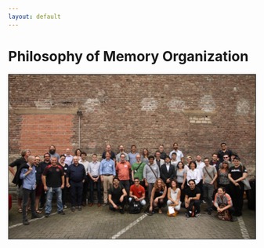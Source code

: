 ```yaml
---
layout: default
---
```


<h1>Philosophy of Memory Organization</h1>

<img src="us.JPG" border="1px">
 
